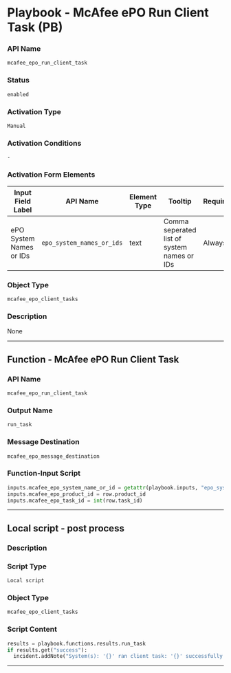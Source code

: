 <!--
    DO NOT MANUALLY EDIT THIS FILE
    THIS FILE IS AUTOMATICALLY GENERATED WITH resilient-sdk codegen
    Generated with resilient-sdk v50.0.151
-->

# Playbook - McAfee ePO Run Client Task (PB)

### API Name
`mcafee_epo_run_client_task`

### Status
`enabled`

### Activation Type
`Manual`

### Activation Conditions
`-`

### Activation Form Elements
| Input Field Label | API Name | Element Type | Tooltip | Requirement |
| ----------------- | -------- | ------------ | ------- | ----------- |
| ePO System Names or IDs | `epo_system_names_or_ids` | text | Comma seperated list of system names or IDs | Always |

### Object Type
`mcafee_epo_client_tasks`

### Description
None


---
## Function - McAfee ePO Run Client Task

### API Name
`mcafee_epo_run_client_task`

### Output Name
`run_task`

### Message Destination
`mcafee_epo_message_destination`

### Function-Input Script
```python
inputs.mcafee_epo_system_name_or_id = getattr(playbook.inputs, "epo_system_names_or_ids")
inputs.mcafee_epo_product_id = row.product_id
inputs.mcafee_epo_task_id = int(row.task_id)
```

---

## Local script - post process

### Description


### Script Type
`Local script`

### Object Type
`mcafee_epo_client_tasks`

### Script Content
```python
results = playbook.functions.results.run_task
if results.get("success"):
  incident.addNote("System(s): '{}' ran client task: '{}' successfully.".format(getattr(playbook.inputs, "epo_system_names_or_ids"), row.object_name))
```

---

